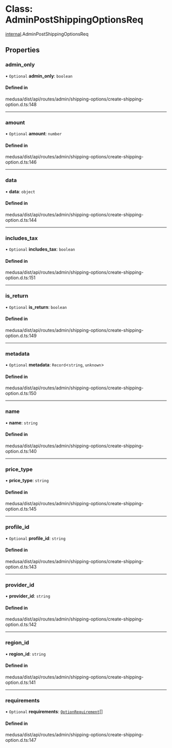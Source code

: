 # Class: AdminPostShippingOptionsReq

[internal](../modules/internal-26.md).AdminPostShippingOptionsReq

## Properties

### admin\_only

• `Optional` **admin\_only**: `boolean`

#### Defined in

medusa/dist/api/routes/admin/shipping-options/create-shipping-option.d.ts:148

___

### amount

• `Optional` **amount**: `number`

#### Defined in

medusa/dist/api/routes/admin/shipping-options/create-shipping-option.d.ts:146

___

### data

• **data**: `object`

#### Defined in

medusa/dist/api/routes/admin/shipping-options/create-shipping-option.d.ts:144

___

### includes\_tax

• `Optional` **includes\_tax**: `boolean`

#### Defined in

medusa/dist/api/routes/admin/shipping-options/create-shipping-option.d.ts:151

___

### is\_return

• `Optional` **is\_return**: `boolean`

#### Defined in

medusa/dist/api/routes/admin/shipping-options/create-shipping-option.d.ts:149

___

### metadata

• `Optional` **metadata**: `Record`<`string`, `unknown`\>

#### Defined in

medusa/dist/api/routes/admin/shipping-options/create-shipping-option.d.ts:150

___

### name

• **name**: `string`

#### Defined in

medusa/dist/api/routes/admin/shipping-options/create-shipping-option.d.ts:140

___

### price\_type

• **price\_type**: `string`

#### Defined in

medusa/dist/api/routes/admin/shipping-options/create-shipping-option.d.ts:145

___

### profile\_id

• `Optional` **profile\_id**: `string`

#### Defined in

medusa/dist/api/routes/admin/shipping-options/create-shipping-option.d.ts:143

___

### provider\_id

• **provider\_id**: `string`

#### Defined in

medusa/dist/api/routes/admin/shipping-options/create-shipping-option.d.ts:142

___

### region\_id

• **region\_id**: `string`

#### Defined in

medusa/dist/api/routes/admin/shipping-options/create-shipping-option.d.ts:141

___

### requirements

• `Optional` **requirements**: [`OptionRequirement`](internal-26.OptionRequirement.md)[]

#### Defined in

medusa/dist/api/routes/admin/shipping-options/create-shipping-option.d.ts:147
